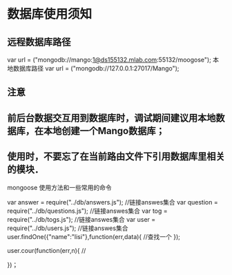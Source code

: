 # 数据库使用须知

## 远程数据库路径
var url = ("mongodb://mango:1@ds155132.mlab.com:55132/moogose");
本地数据库路径
var url = ("mongodb://127.0.0.1:27017/Mango");
## 注意

## 前后台数据交互用到数据库时，调试期间建议用本地数据库，在本地创建一个Mango数据库；
## 使用时，不要忘了在当前路由文件下引用数据库里相关的模块．
mongoose 使用方法和一些常用的命令

var answer = require("../db/answers.js");   //链接answes集合
var question = require("../db/questions.js");   //链接answes集合
var tog = require("../db/togs.js");   //链接answes集合
var user = require("../db/users.js");   //链接answes集合
user.findOne({"name":"lisi"},function(err,data){   //查找一个 });  

user.cour(function(err,n){ //

})；
